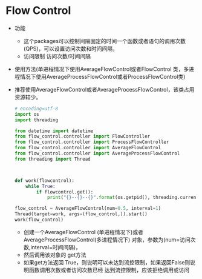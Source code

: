 #                                                             Flow Control

- 功能 
  - 这个packages可以控制间隔固定的时间一个函数或者语句的调用次数(QPS)，可以设置访问次数和时间间隔，
  - 访问限制 访问次数/时间间隔

- 使用方法(单进程情况下使用AverageFlowControl或者FlowControl 类，多进程情况下使用AverageProcessFlowControl或者ProcessFlowControl类)
- 推荐使用AverageFlowControl或者AverageProcessFlowControl，该类占用资源较少。

  ```Python
  # encoding=utf-8
  import os
  import threading
  
  from datetime import datetime
  from flow_control.controller import FlowController
  from flow_control.controller import ProcessFlowController
  from flow_control.controller import AverageFlowControl
  from flow_control.controller import AverageProcessFlowControl
  from threading import Thread

  
  
  def work(flowcontrol):
      while True:
          if flowcontrol.get():
              print("{}--{}--{}".format(os.getpid(), threading.currentThread().ident, datetime.now()))
  
  flow_control = AverageFlowControl(num=0.5, interval=1)
  Thread(target=work, args=(flow_control,)).start()
  work(flow_control)
  ```


  - 创建一个AverageFlowControl (单进程情况下)或者 AverageProcessFlowControl(多进程情况下) 对象，参数为(num=访问次数,interval=时间间隔)，
  - 然后调用该对象的 get方法
  - 如果get方法返回 True，则说明可以未达到流控限制，如果返回False则说明函数调用次数或者访问次数已经 达到流控限制，应该拒绝调用或访问
